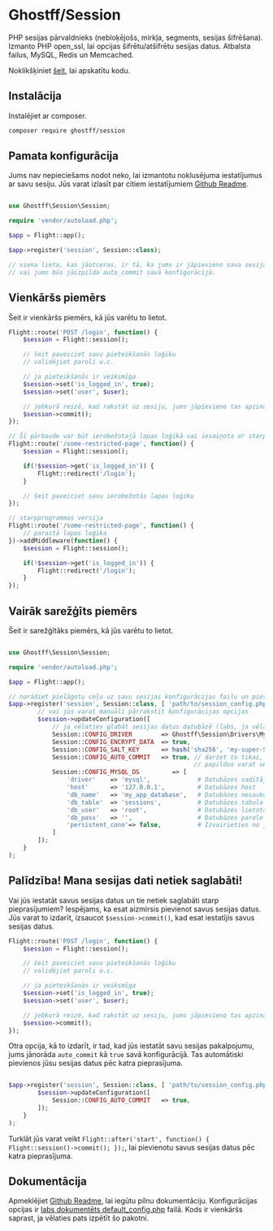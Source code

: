 # Ghostff/Session

PHP sesijas pārvaldnieks (nebloķējošs, mirkļa, segments, sesijas šifrēšana). Izmanto PHP open_ssl, lai opcijas šifrētu/atšifrētu sesijas datus. Atbalsta failus, MySQL, Redis un Memcached.

Noklikšķiniet [šeit](https://github.com/Ghostff/Session), lai apskatītu kodu.

## Instalācija

Instalējiet ar composer.

```bash
composer require ghostff/session
```

## Pamata konfigurācija

Jums nav nepieciešams nodot neko, lai izmantotu noklusējuma iestatījumus ar savu sesiju. Jūs varat izlasīt par citiem iestatījumiem [Github Readme](https://github.com/Ghostff/Session).

```php

use Ghostff\Session\Session;

require 'vendor/autoload.php';

$app = Flight::app();

$app->register('session', Session::class);

// viena lieta, kas jāatceras, ir tā, ka jums ir jāpievieno sava sesija katru reizi, kad ielādējat lapu
// vai jums būs jāizpilda auto_commit savā konfigurācijā.
```

## Vienkāršs piemērs

Šeit ir vienkāršs piemērs, kā jūs varētu to lietot.

```php
Flight::route('POST /login', function() {
	$session = Flight::session();

	// šeit paveiciet savu pieteikšanās loģiku
	// validējiet paroli u.c.

	// ja pieteikšanās ir veiksmīga
	$session->set('is_logged_in', true);
	$session->set('user', $user);

	// jebkurā reizē, kad rakstāt uz sesiju, jums jāpievieno tas apzināti.
	$session->commit();
});

// Šī pārbaude var būt ierobežotajā lapas loģikā vai iesaiņota ar starpprogrammu.
Flight::route('/some-restricted-page', function() {
	$session = Flight::session();

	if(!$session->get('is_logged_in')) {
		Flight::redirect('/login');
	}

	// šeit paveiciet savu ierobežotās lapas loģiku
});

// starpprogrammas versija
Flight::route('/some-restricted-page', function() {
	// parastā lapas loģika
})->addMiddleware(function() {
	$session = Flight::session();

	if(!$session->get('is_logged_in')) {
		Flight::redirect('/login');
	}
});
```

## Vairāk sarežģīts piemērs

Šeit ir sarežģītāks piemērs, kā jūs varētu to lietot.

```php

use Ghostff\Session\Session;

require 'vendor/autoload.php';

$app = Flight::app();

// norādiet pielāgotu ceļu uz savu sesijas konfigurācijas failu un piešķiriet tam nejaušu virkni sesijas ID
$app->register('session', Session::class, [ 'path/to/session_config.php', bin2hex(random_bytes(32)) ], function(Session $session) {
		// vai jūs varat manuāli pārrakstīt konfigurācijas opcijas
		$session->updateConfiguration([
			// ja vēlaties glabāt sesijas datus datubāzē (labs, ja vēlaties kaut ko līdzīgu, "atslēgt mani visās ierīcēs" funkcionalitāte)
			Session::CONFIG_DRIVER        => Ghostff\Session\Drivers\MySql::class,
			Session::CONFIG_ENCRYPT_DATA  => true,
			Session::CONFIG_SALT_KEY      => hash('sha256', 'my-super-S3CR3T-salt'), // lūdzu, mainiet to uz kaut ko citu
			Session::CONFIG_AUTO_COMMIT   => true, // dariet to tikai, ja tas ir nepieciešams un/vai ir grūti pievienot() jūsu sesiju.
												   // papildus varat veikt Flight::after('start', function() { Flight::session()->commit(); });
			Session::CONFIG_MYSQL_DS         => [
				'driver'    => 'mysql',             # Datubāzes vadītājs PDO dns piem. (mysql:host=...;dbname=...)
				'host'      => '127.0.0.1',         # Datubāzes host
				'db_name'   => 'my_app_database',   # Datubāzes nosaukums
				'db_table'  => 'sessions',          # Datubāzes tabula
				'db_user'   => 'root',              # Datubāzes lietotājvārds
				'db_pass'   => '',                  # Datubāzes parole
				'persistent_conn'=> false,          # Izvairieties no jaunas savienojuma izveides katru reizi, kad skripts vēlas runāt ar datubāzi, kas nodrošinās ātrāku tīmekļa lietojumprogrammu. ATRAST GRŪTI SEV
			]
		]);
	}
);
```

## Palīdzība! Mana sesijas dati netiek saglabāti!

Vai jūs iestatāt savus sesijas datus un tie netiek saglabāti starp pieprasījumiem? Iespējams, ka esat aizmirsis pievienot savus sesijas datus. Jūs varat to izdarīt, izsaucot `$session->commit()`, kad esat iestatījis savus sesijas datus.

```php
Flight::route('POST /login', function() {
	$session = Flight::session();

	// šeit paveiciet savu pieteikšanās loģiku
	// validējiet paroli u.c.

	// ja pieteikšanās ir veiksmīga
	$session->set('is_logged_in', true);
	$session->set('user', $user);

	// jebkurā reizē, kad rakstāt uz sesiju, jums jāpievieno tas apzināti.
	$session->commit();
});
```

Otra opcija, kā to izdarīt, ir tad, kad jūs iestatāt savu sesijas pakalpojumu, jums jānorāda `auto_commit` kā `true` savā konfigurācijā. Tas automātiski pievienos jūsu sesijas datus pēc katra pieprasījuma.

```php

$app->register('session', Session::class, [ 'path/to/session_config.php', bin2hex(random_bytes(32)) ], function(Session $session) {
		$session->updateConfiguration([
			Session::CONFIG_AUTO_COMMIT   => true,
		]);
	}
);
```

Turklāt jūs varat veikt `Flight::after('start', function() { Flight::session()->commit(); });`, lai pievienotu savus sesijas datus pēc katra pieprasījuma.

## Dokumentācija

Apmeklējiet [Github Readme](https://github.com/Ghostff/Session), lai iegūtu pilnu dokumentāciju. Konfigurācijas opcijas ir [labs dokumentēts default_config.php](https://github.com/Ghostff/Session/blob/master/src/default_config.php) failā. Kods ir vienkāršs saprast, ja vēlaties pats izpētīt šo pakotni.